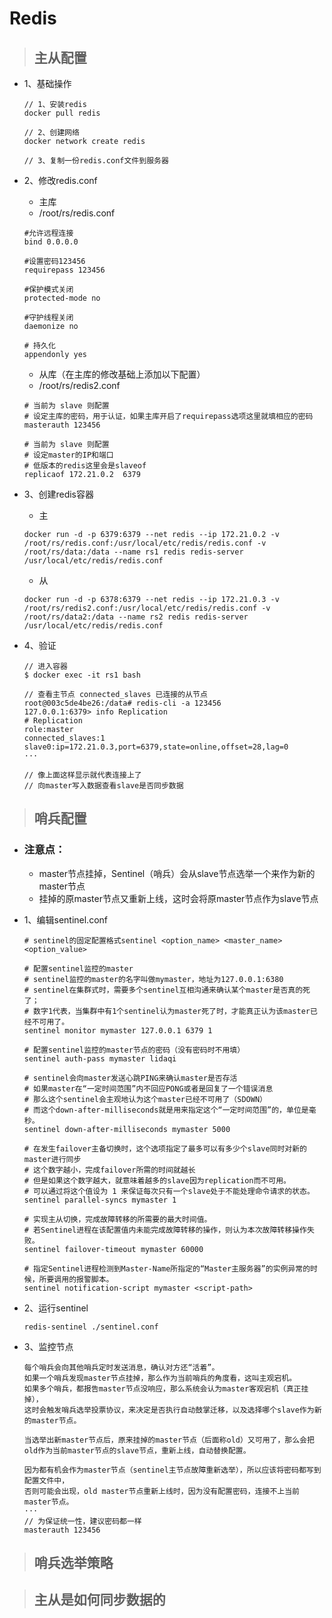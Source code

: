 # Redis

> ## 主从配置

- 1、基础操作

    ```
    // 1、安装redis
    docker pull redis
    
    // 2、创建网络
    docker network create redis

    // 3、复制一份redis.conf文件到服务器
    ```
- 2、修改redis.conf

    - 主库
    - /root/rs/redis.conf
    ```
    #允许远程连接
    bind 0.0.0.0    

    #设置密码123456
    requirepass 123456   

    #保护模式关闭
    protected-mode no   

    #守护线程关闭
    daemonize no  

    # 持久化
    appendonly yes  
    ```

    - 从库（在主库的修改基础上添加以下配置）
    - /root/rs/redis2.conf
    ```
    # 当前为 slave 则配置
    # 设定主库的密码，用于认证，如果主库开启了requirepass选项这里就填相应的密码
    masterauth 123456

    # 当前为 slave 则配置
    # 设定master的IP和端口
    # 低版本的redis这里会是slaveof
    replicaof 172.21.0.2  6379
    ```

- 3、创建redis容器

    - 主
    ```shell
    docker run -d -p 6379:6379 --net redis --ip 172.21.0.2 -v /root/rs/redis.conf:/usr/local/etc/redis/redis.conf -v /root/rs/data:/data --name rs1 redis redis-server /usr/local/etc/redis/redis.conf
    ```

    - 从
    ```shell
    docker run -d -p 6378:6379 --net redis --ip 172.21.0.3 -v /root/rs/redis2.conf:/usr/local/etc/redis/redis.conf -v /root/rs/data2:/data --name rs2 redis redis-server /usr/local/etc/redis/redis.conf
    ```

- 4、验证

    ```
    // 进入容器
    $ docker exec -it rs1 bash

    // 查看主节点 connected_slaves 已连接的从节点
    root@003c5de4be26:/data# redis-cli -a 123456
    127.0.0.1:6379> info Replication
    # Replication
    role:master
    connected_slaves:1
    slave0:ip=172.21.0.3,port=6379,state=online,offset=28,lag=0
    ···

    // 像上面这样显示就代表连接上了
    // 向master写入数据查看slave是否同步数据
    ```

> ## 哨兵配置

- ### 注意点：
    - master节点挂掉，Sentinel（哨兵）会从slave节点选举一个来作为新的master节点
    - 挂掉的原master节点又重新上线，这时会将原master节点作为slave节点
- 1、编辑sentinel.conf

    ```
    # sentinel的固定配置格式sentinel <option_name> <master_name> <option_value>

    # 配置sentinel监控的master
    # sentinel监控的master的名字叫做mymaster，地址为127.0.0.1:6380
    # sentinel在集群式时，需要多个sentinel互相沟通来确认某个master是否真的死了；
    # 数字1代表，当集群中有1个sentinel认为master死了时，才能真正认为该master已经不可用了。
    sentinel monitor mymaster 127.0.0.1 6379 1

    # 配置sentinel监控的master节点的密码（没有密码时不用填）
    sentinel auth-pass mymaster lidaqi

    # sentinel会向master发送心跳PING来确认master是否存活
    # 如果master在“一定时间范围”内不回应PONG或者是回复了一个错误消息
    # 那么这个sentinel会主观地认为这个master已经不可用了（SDOWN）
    # 而这个down-after-milliseconds就是用来指定这个“一定时间范围”的，单位是毫秒。
    sentinel down-after-milliseconds mymaster 5000

    # 在发生failover主备切换时，这个选项指定了最多可以有多少个slave同时对新的master进行同步
    # 这个数字越小，完成failover所需的时间就越长
    # 但是如果这个数字越大，就意味着越多的slave因为replication而不可用。
    # 可以通过将这个值设为 1 来保证每次只有一个slave处于不能处理命令请求的状态。
    sentinel parallel-syncs mymaster 1

    # 实现主从切换，完成故障转移的所需要的最大时间值。
    # 若Sentinel进程在该配置值内未能完成故障转移的操作，则认为本次故障转移操作失败。
    sentinel failover-timeout mymaster 60000

    # 指定Sentinel进程检测到Master-Name所指定的“Master主服务器”的实例异常的时候，所要调用的报警脚本。
    sentinel notification-script mymaster <script-path>
    ```

- 2、运行sentinel
    ```
    redis-sentinel ./sentinel.conf
    ```

- 3、监控节点
    ```
    每个哨兵会向其他哨兵定时发送消息，确认对方还“活着”。
    如果一个哨兵发现master节点挂掉，那么作为当前哨兵的角度看，这叫主观宕机。
    如果多个哨兵，都报告master节点没响应，那么系统会认为master客观宕机（真正挂掉），
    这时会触发哨兵选举投票协议，来决定是否执行自动鼓掌迁移，以及选择哪个slave作为新的master节点。
    ```
    ```
    当选举出新master节点后，原来挂掉的master节点（后面称old）又可用了，那么会把old作为当前master节点的slave节点，重新上线，自动替换配置。
    ```
    ```
    因为都有机会作为master节点（sentinel主节点故障重新选举），所以应该将密码都写到配置文件中，
    否则可能会出现，old master节点重新上线时，因为没有配置密码，连接不上当前master节点。
    ···
    // 为保证统一性，建议密码都一样
    masterauth 123456
    ```

> ## 哨兵选举策略

> ## 主从是如何同步数据的